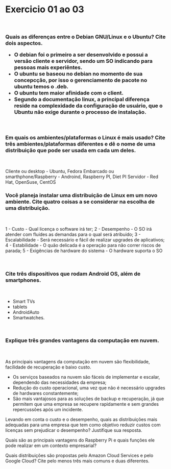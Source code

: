<h1>Exercicio 01 ao 03</h1>
&nbsp;

<h3>Quais as diferenças entre o Debian GNU/Linux e o Ubuntu? Cite dois aspectos. </3h>
&nbsp;

  - O debian foi o primeiro a ser desenvolvido e possui a versão cliente e servidor, sendo um SO indicando para pessoas mais experiêntes.
  - O ubuntu se baseou no debian no momento de sua concepcção, por isso o gerenciamento de pacote no ubuntu temos o .deb.
  - O ubuntu tem maior afinidade com o client.
  - Segundo a documentação linux, a principal diferença reside na complexidade da configuração de usuário, que o Ubuntu não exige durante o processo de instalação.

&nbsp;

<h3>Em quais os ambientes/plataformas o Linux é mais usado? Cite três ambientes/plataformas diferentes e dê o nome de uma distribuição que pode ser usada em cada um deles.</h3>
&nbsp;

Cliente ou desktop - Ubuntu, Fedora
Embarcado ou smarthphone/Raspberry - Androind, Raspberry PI, Diet PI
Servidor - Red Hat, OpenSuse, CentOS
&nbsp;

<h3>Você planeja instalar uma distribuição de Linux em um novo ambiente. Cite quatro coisas a se considerar na escolha de uma distribuição.</h3>
&nbsp;

  1 - Custo - Qual licença o software irá ter;
  2 - Desempenho - O SO irá atender com fluídes as demandas para o qual será atribuido;
  3 - Escalabilidade - Será necessário e fácil de realizar upgrades de aplicativos;
  4 - Estabilidade - O quão delicada é a operação para não correr riscos de parada;
  5 - Exigências de hardware do sistema - O hardware suporta o SO

&nbsp;


<h3>Cite três dispositivos que rodam Android OS, além de smartphones.</h3>
&nbsp;
  
  - Smart TVs
  - tablets
  - AndroidAuto
  - Smartwatches.

&nbsp;

<h3>Explique três grandes vantagens da computação em nuvem.</h3>
&nbsp;

As principais vantagens da computação em nuvem são flexibilidade, facilidade de recuperação e baixo custo. 

  - Os serviços baseados na nuvem são fáceis de implementar e escalar, dependendo das necessidades da empresa;
  - Redução do custo operacional, uma vez que não é necessário upgrades de hardwares constantemente;
  - São mais vantajosos para as soluções de backup e recuperação, já que permitem que uma empresa se recupere rapidamente e sem grandes repercussões após um incidente. 


Levando em conta o custo e o desempenho, quais as distribuições mais adequadas para uma empresa que tem como objetivo reduzir custos com licenças sem prejudicar o desempenho? Justifique sua resposta.

Quais são as principais vantagens do Raspberry Pi e quais funções ele pode realizar em um contexto empresarial?

Quais distribuições são propostas pelo Amazon Cloud Services e pelo Google Cloud? Cite pelo menos três mais comuns e duas diferentes.
